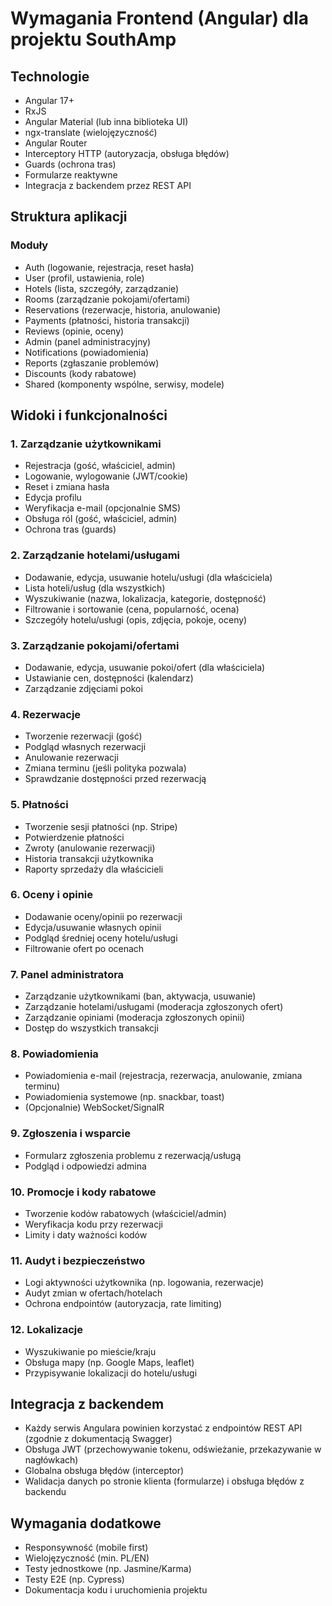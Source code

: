 # Wymagania Frontend (Angular) dla projektu SouthAmp

## Technologie

- Angular 17+
- RxJS
- Angular Material (lub inna biblioteka UI)
- ngx-translate (wielojęzyczność)
- Angular Router
- Interceptory HTTP (autoryzacja, obsługa błędów)
- Guards (ochrona tras)
- Formularze reaktywne
- Integracja z backendem przez REST API

## Struktura aplikacji

### Moduły

- Auth (logowanie, rejestracja, reset hasła)
- User (profil, ustawienia, role)
- Hotels (lista, szczegóły, zarządzanie)
- Rooms (zarządzanie pokojami/ofertami)
- Reservations (rezerwacje, historia, anulowanie)
- Payments (płatności, historia transakcji)
- Reviews (opinie, oceny)
- Admin (panel administracyjny)
- Notifications (powiadomienia)
- Reports (zgłaszanie problemów)
- Discounts (kody rabatowe)
- Shared (komponenty wspólne, serwisy, modele)

## Widoki i funkcjonalności

### 1. Zarządzanie użytkownikami

- Rejestracja (gość, właściciel, admin)
- Logowanie, wylogowanie (JWT/cookie)
- Reset i zmiana hasła
- Edycja profilu
- Weryfikacja e-mail (opcjonalnie SMS)
- Obsługa ról (gość, właściciel, admin)
- Ochrona tras (guards)

### 2. Zarządzanie hotelami/usługami

- Dodawanie, edycja, usuwanie hotelu/usługi (dla właściciela)
- Lista hoteli/usług (dla wszystkich)
- Wyszukiwanie (nazwa, lokalizacja, kategorie, dostępność)
- Filtrowanie i sortowanie (cena, popularność, ocena)
- Szczegóły hotelu/usługi (opis, zdjęcia, pokoje, oceny)

### 3. Zarządzanie pokojami/ofertami

- Dodawanie, edycja, usuwanie pokoi/ofert (dla właściciela)
- Ustawianie cen, dostępności (kalendarz)
- Zarządzanie zdjęciami pokoi

### 4. Rezerwacje

- Tworzenie rezerwacji (gość)
- Podgląd własnych rezerwacji
- Anulowanie rezerwacji
- Zmiana terminu (jeśli polityka pozwala)
- Sprawdzanie dostępności przed rezerwacją

### 5. Płatności

- Tworzenie sesji płatności (np. Stripe)
- Potwierdzenie płatności
- Zwroty (anulowanie rezerwacji)
- Historia transakcji użytkownika
- Raporty sprzedaży dla właścicieli

### 6. Oceny i opinie

- Dodawanie oceny/opinii po rezerwacji
- Edycja/usuwanie własnych opinii
- Podgląd średniej oceny hotelu/usługi
- Filtrowanie ofert po ocenach

### 7. Panel administratora

- Zarządzanie użytkownikami (ban, aktywacja, usuwanie)
- Zarządzanie hotelami/usługami (moderacja zgłoszonych ofert)
- Zarządzanie opiniami (moderacja zgłoszonych opinii)
- Dostęp do wszystkich transakcji

### 8. Powiadomienia

- Powiadomienia e-mail (rejestracja, rezerwacja, anulowanie, zmiana terminu)
- Powiadomienia systemowe (np. snackbar, toast)
- (Opcjonalnie) WebSocket/SignalR

### 9. Zgłoszenia i wsparcie

- Formularz zgłoszenia problemu z rezerwacją/usługą
- Podgląd i odpowiedzi admina

### 10. Promocje i kody rabatowe

- Tworzenie kodów rabatowych (właściciel/admin)
- Weryfikacja kodu przy rezerwacji
- Limity i daty ważności kodów

### 11. Audyt i bezpieczeństwo

- Logi aktywności użytkownika (np. logowania, rezerwacje)
- Audyt zmian w ofertach/hotelach
- Ochrona endpointów (autoryzacja, rate limiting)

### 12. Lokalizacje

- Wyszukiwanie po mieście/kraju
- Obsługa mapy (np. Google Maps, leaflet)
- Przypisywanie lokalizacji do hotelu/usługi

## Integracja z backendem

- Każdy serwis Angulara powinien korzystać z endpointów REST API (zgodnie z dokumentacją Swagger)
- Obsługa JWT (przechowywanie tokenu, odświeżanie, przekazywanie w nagłówkach)
- Globalna obsługa błędów (interceptor)
- Walidacja danych po stronie klienta (formularze) i obsługa błędów z backendu

## Wymagania dodatkowe

- Responsywność (mobile first)
- Wielojęzyczność (min. PL/EN)
- Testy jednostkowe (np. Jasmine/Karma)
- Testy E2E (np. Cypress)
- Dokumentacja kodu i uruchomienia projektu
